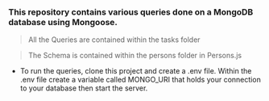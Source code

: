 ### This repository contains various queries done on a MongoDB database using Mongoose.

> All the Queries are contained within the tasks folder

> The Schema is contained within the persons folder in Persons.js

* To run the queries, clone this project and create a .env file. 
Within the .env file create a variable called MONGO_URI that holds your connection to your database then start the server.